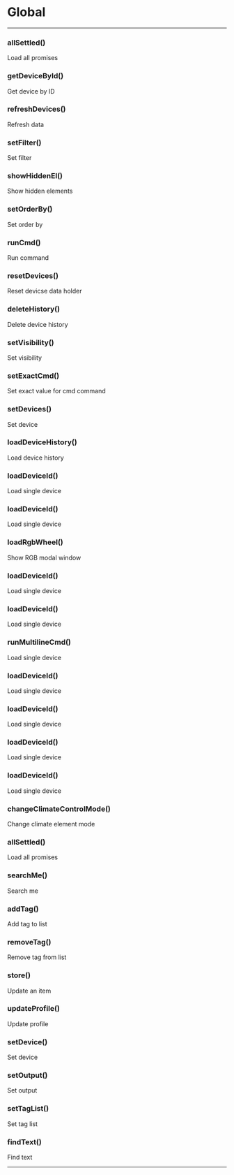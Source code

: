 # Global





* * *

### allSettled() 

Load all promises



### getDeviceById() 

Get device by ID



### refreshDevices() 

Refresh data



### setFilter() 

Set filter



### showHiddenEl() 

Show hidden elements



### setOrderBy() 

Set order by



### runCmd() 

Run command



### resetDevices() 

Reset devicse data holder



### deleteHistory() 

Delete device history



### setVisibility() 

Set visibility



### setExactCmd() 

Set exact value for cmd command



### setDevices() 

Set device



### loadDeviceHistory() 

Load device history



### loadDeviceId() 

Load single device



### loadDeviceId() 

Load single device



### loadRgbWheel() 

Show RGB modal window



### loadDeviceId() 

Load single device



### loadDeviceId() 

Load single device



### runMultilineCmd() 

Load single device



### loadDeviceId() 

Load single device



### loadDeviceId() 

Load single device



### loadDeviceId() 

Load single device



### loadDeviceId() 

Load single device



### changeClimateControlMode() 

Change climate element mode



### allSettled() 

Load all promises



### searchMe() 

Search me



### addTag() 

Add tag to list



### removeTag() 

Remove tag from list



### store() 

Update an item



### updateProfile() 

Update profile



### setDevice() 

Set device



### setOutput() 

Set output



### setTagList() 

Set tag list



### findText() 

Find text




* * *










